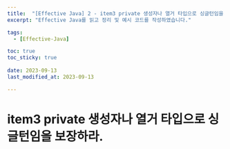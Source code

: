 ```yaml
---
title:  "[Effective Java] 2 - item3 private 생성자나 열거 타입으로 싱글턴임을 보장하라."
excerpt: "Effective Java를 읽고 정리 및 예시 코드를 작성하였습니다."

tags:
  - [Effective-Java]

toc: true
toc_sticky: true
 
date: 2023-09-13
last_modified_at: 2023-09-13

---
```


# item3 private 생성자나 열거 타입으로 싱글턴임을 보장하라.
